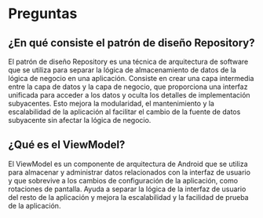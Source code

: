 # Preguntas

## ¿En qué consiste el patrón de diseño Repository?

El patrón de diseño Repository es una técnica de arquitectura de software que se utiliza para separar la lógica de almacenamiento de datos de la lógica de negocio en una aplicación. Consiste en crear una capa intermedia entre la capa de datos y la capa de negocio, que proporciona una interfaz unificada para acceder a los datos y oculta los detalles de implementación subyacentes. Esto mejora la modularidad, el mantenimiento y la escalabilidad de la aplicación al facilitar el cambio de la fuente de datos subyacente sin afectar la lógica de negocio.

## ¿Qué es el ViewModel?

El ViewModel es un componente de arquitectura de Android que se utiliza para almacenar y administrar datos relacionados con la interfaz de usuario y que sobrevive a los cambios de configuración de la aplicación, como rotaciones de pantalla. Ayuda a separar la lógica de la interfaz de usuario del resto de la aplicación y mejora la escalabilidad y la facilidad de prueba de la aplicación.
